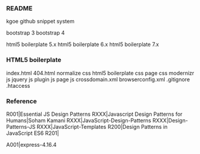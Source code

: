 ### README
kgoe github snippet system

bootstrap 3
bootstrap 4

html5 boilerplate 5.x
html5 boilerplate 6.x
html5 boilerplate 7.x

### HTML5 boilerplate
index.html
404.html
normalize css
html5 boilerplate css
page css
modernizr js
jquery js
plugin js
page js
crossdomain.xml
browserconfig.xml
.gitignore
.htaccess

### Reference
R001|Essential JS Design Patterns
RXXX|Javascript Design Patterns for Humans|Soham Kamani
RXXX|JavaScript-Design-Patterns
RXXX|Design-Patterns-JS
RXXX|JavaScript-Templates
R200|Design Patterns in JavaScript ES6
R201|

A001|express-4.16.4